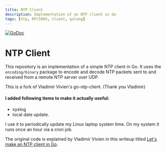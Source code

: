 ```yaml
---
title: NTP Client
description: Implementation of an NTP client in Go
tags: [ntp, RFC5905, client, golang]
---
```


[![GoDoc](https://img.shields.io/badge/GoDoc-Reference-blue?style=for-the-badge&logo=go)](https://pkg.go.dev/github.com/gotamer/ntpc?tab=doc)

# NTP Client
This repository is an implementation of a simple NTP client in Go. It uses the `encoding/binary` package to encode and decode NTP packets sent to and received from a remote NTP server over UDP.

This is a fork of Vladimir Vivien's go-ntp-client. (Thank you Vladimir)

#### I added following items to make it actually useful:

- syslog
- local date update.

I use it to periodically update my Linux laptop system time.
On my system it runs once an hour via a cron job.


The original code is explained by Vladimir Vivien in this writeup titled [Let's make an NTP client in Go](https://medium.com/learning-the-go-programming-language/lets-make-an-ntp-client-in-go-287c4b9a969f).
